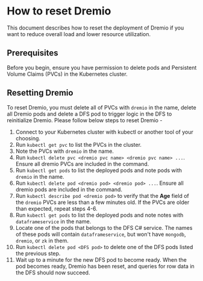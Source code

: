 # How to reset Dremio

This document describes how to reset the deployment of Dremio if you want to reduce overall load and lower resource utilization.

## Prerequisites

Before you begin, ensure you have permission to delete pods and Persistent Volume Claims (PVCs) in the Kubernetes cluster.

## Resetting Dremio

To reset Dremio, you must delete all of
PVCs with `dremio` in the name, delete all Dremio pods and delete a DFS pod to trigger
logic in the DFS to reinitialize Dremio. Please follow below steps to reset Dremio -

1. Connect to your Kubernetes cluster with kubectl or another tool of your choosing.
1. Run `kubectl get pvc` to list the PVCs in the cluster.
1. Note the PVCs with `dremio` in the name.
1. Run `kubectl delete pvc <dremio pvc name> <dremio pvc name> ...`. Ensure all dremio PVCs are included in the command.
1. Run `kubectl get pods` to list the deployed pods and note pods with `dremio` in the name.
1. Run `kubectl delete pod <dremio pod> <dremio pod> ...`. Ensure all dremio pods are included in the command.
1. Run `kubectl describe pod <dremio pod>` to verify that the **Age** field of the `dremio` PVCs
   are less than a few minutes old. If the PVCs are older than
   expected, repeat steps 4-6.
1. Run `kubectl get pods` to list the deployed pods and note notes with `dataframeservice` in the name.
1. Locate one of the pods that belongs to the DFS C# service. The names of
    these pods will contain `dataframeservice`, but won't have `mongodb`,
    `dremio`, or `zk` in them.
1. Run `kubectl delete pod <DFS pod>` to delete one of the DFS pods listed the previous step.
1. Wait up to a minute for the new DFS pod to become ready. When the pod
    becomes ready, Dremio has been reset, and queries for row data in the DFS
    should now succeed.
